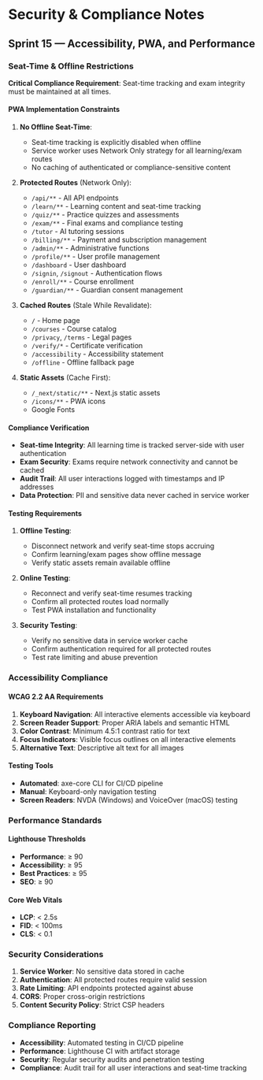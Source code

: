 # Security & Compliance Notes

## Sprint 15 — Accessibility, PWA, and Performance

### Seat-Time & Offline Restrictions

**Critical Compliance Requirement**: Seat-time tracking and exam integrity must be maintained at all times.

#### PWA Implementation Constraints

1. **No Offline Seat-Time**: 
   - Seat-time tracking is explicitly disabled when offline
   - Service worker uses Network Only strategy for all learning/exam routes
   - No caching of authenticated or compliance-sensitive content

2. **Protected Routes** (Network Only):
   - `/api/**` - All API endpoints
   - `/learn/**` - Learning content and seat-time tracking
   - `/quiz/**` - Practice quizzes and assessments
   - `/exam/**` - Final exams and compliance testing
   - `/tutor` - AI tutoring sessions
   - `/billing/**` - Payment and subscription management
   - `/admin/**` - Administrative functions
   - `/profile/**` - User profile management
   - `/dashboard` - User dashboard
   - `/signin`, `/signout` - Authentication flows
   - `/enroll/**` - Course enrollment
   - `/guardian/**` - Guardian consent management

3. **Cached Routes** (Stale While Revalidate):
   - `/` - Home page
   - `/courses` - Course catalog
   - `/privacy`, `/terms` - Legal pages
   - `/verify/*` - Certificate verification
   - `/accessibility` - Accessibility statement
   - `/offline` - Offline fallback page

4. **Static Assets** (Cache First):
   - `/_next/static/**` - Next.js static assets
   - `/icons/**` - PWA icons
   - Google Fonts

#### Compliance Verification

- **Seat-time Integrity**: All learning time is tracked server-side with user authentication
- **Exam Security**: Exams require network connectivity and cannot be cached
- **Audit Trail**: All user interactions logged with timestamps and IP addresses
- **Data Protection**: PII and sensitive data never cached in service worker

#### Testing Requirements

1. **Offline Testing**:
   - Disconnect network and verify seat-time stops accruing
   - Confirm learning/exam pages show offline message
   - Verify static assets remain available offline

2. **Online Testing**:
   - Reconnect and verify seat-time resumes tracking
   - Confirm all protected routes load normally
   - Test PWA installation and functionality

3. **Security Testing**:
   - Verify no sensitive data in service worker cache
   - Confirm authentication required for all protected routes
   - Test rate limiting and abuse prevention

### Accessibility Compliance

#### WCAG 2.2 AA Requirements

1. **Keyboard Navigation**: All interactive elements accessible via keyboard
2. **Screen Reader Support**: Proper ARIA labels and semantic HTML
3. **Color Contrast**: Minimum 4.5:1 contrast ratio for text
4. **Focus Indicators**: Visible focus outlines on all interactive elements
5. **Alternative Text**: Descriptive alt text for all images

#### Testing Tools

- **Automated**: axe-core CLI for CI/CD pipeline
- **Manual**: Keyboard-only navigation testing
- **Screen Readers**: NVDA (Windows) and VoiceOver (macOS) testing

### Performance Standards

#### Lighthouse Thresholds

- **Performance**: ≥ 90
- **Accessibility**: ≥ 95
- **Best Practices**: ≥ 95
- **SEO**: ≥ 90

#### Core Web Vitals

- **LCP**: < 2.5s
- **FID**: < 100ms
- **CLS**: < 0.1

### Security Considerations

1. **Service Worker**: No sensitive data stored in cache
2. **Authentication**: All protected routes require valid session
3. **Rate Limiting**: API endpoints protected against abuse
4. **CORS**: Proper cross-origin restrictions
5. **Content Security Policy**: Strict CSP headers

### Compliance Reporting

- **Accessibility**: Automated testing in CI/CD pipeline
- **Performance**: Lighthouse CI with artifact storage
- **Security**: Regular security audits and penetration testing
- **Compliance**: Audit trail for all user interactions and seat-time tracking
